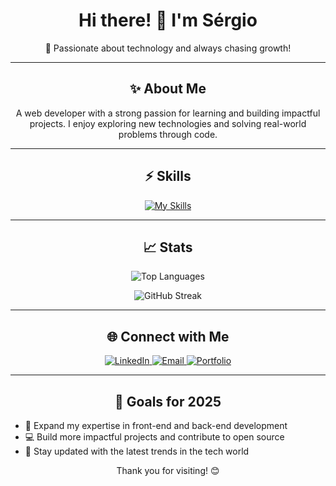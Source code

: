 <h1 align="center">Hi there! 👋 I'm Sérgio</h1>
<p align="center">
  🚀 Passionate about technology and always chasing growth! 
</p>

---

<h2 align="center">✨ About Me</h2>
<p align="center">
  A web developer with a strong passion for learning and building impactful projects. I enjoy exploring new technologies and solving real-world problems through code.
</p>

---

<h2 align="center">⚡ Skills</h2>
<p align="center">
  <a href="https://skillicons.dev">
    <img src="https://skillicons.dev/icons?i=angular,react,ts,js,cs,go,mysql" alt="My Skills" />
  </a>
</p>

---

<h2 align="center">📈 Stats</h2>
<p align="center">
  <img src="https://github-readme-stats.vercel.app/api/top-langs/?username=sergiorbf&layout=compact&theme=dark" alt="Top Languages" />
</p>

<p align="center">
  <img src="https://github-readme-streak-stats.herokuapp.com?user=sergiorbf&theme=dark&date_format=M%20j%5B%2C%20Y%5D" alt="GitHub Streak" />
</p>

---

<h2 align="center">🌐 Connect with Me</h2>
<p align="center">
  <a href="https://www.linkedin.com/in/sergiorbf/" target="_blank">
    <img src="https://img.shields.io/badge/LinkedIn-0A66C2?style=for-the-badge&logo=linkedin&logoColor=white" alt="LinkedIn" />
  </a>
  <a href="mailto:sergiorbf@example.com">
    <img src="https://img.shields.io/badge/Email-D14836?style=for-the-badge&logo=gmail&logoColor=white" alt="Email" />
  </a>
  <a href="https://sergiorbf.github.io" target="_blank">
    <img src="https://img.shields.io/badge/Portfolio-24292e?style=for-the-badge&logo=githubpages&logoColor=white" alt="Portfolio" />
  </a>
</p>

---

<h2 align="center">🎯 Goals for 2025</h2>
<ul>
  <li>🌟 Expand my expertise in front-end and back-end development</li>
  <li>💻 Build more impactful projects and contribute to open source</li>
  <li>🚀 Stay updated with the latest trends in the tech world</li>
</ul>

<p align="center">Thank you for visiting! 😊</p>
